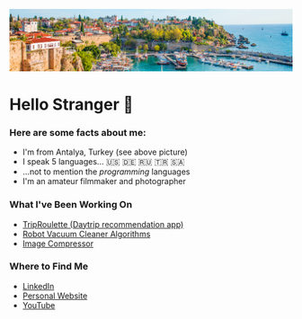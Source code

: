 ![Antalya](/images/antalya.jpeg)

# Hello Stranger 👋
### Here are some facts about me:
* I'm from Antalya, Turkey (see above picture)
* I speak 5 languages... :us: :de: :ru: 🇹🇷 🇸🇦
* ...not to mention the _programming_ languages
* I'm an amateur filmmaker and photographer

### What I've Been Working On
* [TripRoulette (Daytrip recommendation app)](https://github.com/dogacancolak/Trip-Roulette)
* [Robot Vacuum Cleaner Algorithms](https://github.com/dogacancolak/Robot-Vacuum-Cleaner)
* [Image Compressor](https://github.com/dogacancolak/Image-Compressor)

### Where to Find Me
* [LinkedIn](https://www.linkedin.com/in/dogacancolak/)
* [Personal Website](nan)
* [YouTube](https://www.youtube.com/user/esofmanitersgiyen07/featured?view_as=subscriber)

